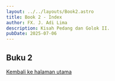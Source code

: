```yaml
---
layout: ../../layouts/Book2.astro
title: Book 2 - Index
author: FX. J. Adi Lima
description: Kisah Pedang dan Golok II.
pubDate: 2025-07-06
---
```


## <i class="fa fa-book"></i> Buku 2

[Kembali ke halaman utama](/)

